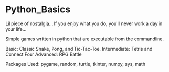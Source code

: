 # Python_Basics
 
Lil piece of nostalgia... 
If you enjoy what you do, you'll never work a day in your life...

Simple games written in python that are executable from the commandline. 

Basic: Classic Snake, Pong, and Tic-Tac-Toe.
Intermediate: Tetris and Connect Four
Advanced: RPG Battle

Packages Used: pygame, random, turtle, tkinter, numpy, sys, math

